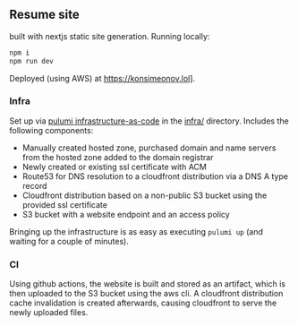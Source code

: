 ## Resume site

built with nextjs static site generation. Running locally:

```bash
npm i
npm run dev
```

Deployed (using AWS) at https://konsimeonov.lol].

### Infra
Set up via [pulumi infrastructure-as-code](https://www.pulumi.com/) in the [infra/](./infra) directory. Includes the following components:

- Manually created hosted zone, purchased domain and name servers from the hosted zone added to the domain registrar
- Newly created or existing ssl certificate with ACM
- Route53 for DNS resolution to a cloudfront distribution via a DNS A type record
- Cloudfront distribution based on a non-public S3 bucket using the provided ssl certificate
- S3 bucket with a website endpoint and an access policy

Bringing up the infrastructure is as easy as executing `pulumi up` (and waiting for a couple of minutes).

### CI
Using github actions, the website is built and stored as an artifact, which is then uploaded to the S3 bucket using the aws cli. A cloudfront distribution cache invalidation is created afterwards, causing cloudfront to serve the newly uploaded files.
